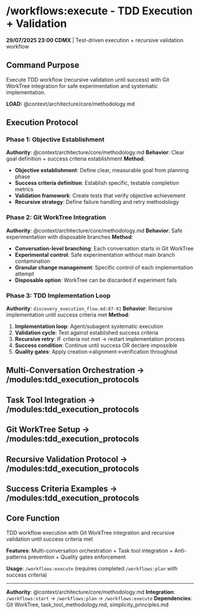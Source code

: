 # /workflows:execute - TDD Execution + Validation

**29/07/2025 23:00 CDMX** | Test-driven execution + recursive validation workflow

## Command Purpose
Execute TDD workflow (recursive validation until success) with Git WorkTree integration for safe experimentation and systematic implementation.

**LOAD:** @context/architecture/core/methodology.md

## Execution Protocol

### Phase 1: Objective Establishment
**Authority**: @context/architecture/core/methodology.md
**Behavior**: Clear goal definition + success criteria establishment
**Method**:
- **Objective establishment**: Define clear, measurable goal from planning phase
- **Success criteria definition**: Establish specific, testable completion metrics
- **Validation framework**: Create tests that verify objective achievement
- **Recursive strategy**: Define failure handling and retry methodology

### Phase 2: Git WorkTree Integration
**Authority**: @context/architecture/core/methodology.md
**Behavior**: Safe experimentation with disposable branches
**Method**:
- **Conversation-level branching**: Each conversation starts in Git WorkTree
- **Experimental control**: Safe experimentation without main branch contamination
- **Granular change management**: Specific control of each implementation attempt
- **Disposable option**: WorkTree can be discarded if experiment fails

### Phase 3: TDD Implementation Loop
**Authority**: `discovery_execution_flow.md:87-91`
**Behavior**: Recursive implementation until success criteria met
**Method**:
1. **Implementation loop**: Agent/subagent systematic execution
2. **Validation cycle**: Test against established success criteria
3. **Recursive retry**: IF criteria not met → restart implementation process
4. **Success condition**: Continue until success OR declare impossible
5. **Quality gates**: Apply creation→alignment→verification throughout

## Multi-Conversation Orchestration → /modules:tdd_execution_protocols

## Task Tool Integration → /modules:tdd_execution_protocols

## Git WorkTree Setup → /modules:tdd_execution_protocols

## Recursive Validation Protocol → /modules:tdd_execution_protocols

## Success Criteria Examples → /modules:tdd_execution_protocols

## Core Function
TDD workflow execution with Git WorkTree integration and recursive validation until success criteria met

**Features**: Multi-conversation orchestration + Task tool integration + Anti-patterns prevention + Quality gates enforcement

**Usage**: `/workflows:execute` (requires completed `/workflows:plan` with success criteria)

---
**Authority**: @context/architecture/core/methodology.md
**Integration**: `/workflows:start` → `/workflows:plan` → `/workflows:execute`
**Dependencies**: Git WorkTree, task_tool_methodology.md, simplicity_principles.md